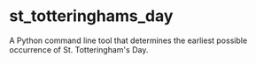 # st_totteringhams_day
A Python command line tool that determines the earliest possible occurrence of St. Totteringham's Day. 
